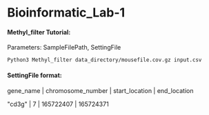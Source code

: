 # Bioinformatic_Lab-1

#### Methyl_filter Tutorial:
  Parameters: SampleFilePath, SettingFile

  `Python3 Methyl_filter data_directory/mousefile.cov.gz input.csv`

#### SettingFile format:
gene_name | chromosome_number | start_location | end_location

"cd3g" | 7 | 165722407 | 165724371 
